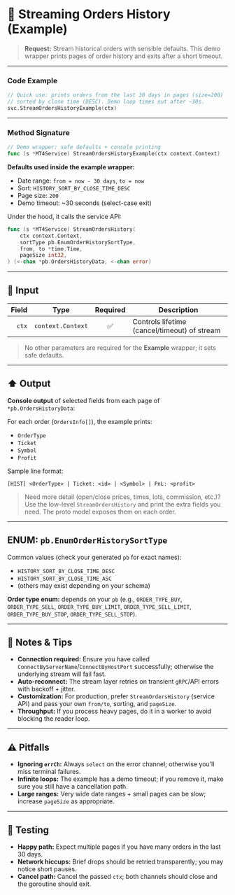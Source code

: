 # 🚀 Streaming Orders History (Example)

> **Request:** Stream historical orders with sensible defaults.
> This demo wrapper prints pages of order history and exits after a short timeout.

---

### Code Example

```go
// Quick use: prints orders from the last 30 days in pages (size=200)
// sorted by close time (DESC). Demo loop times out after ~30s.
svc.StreamOrdersHistoryExample(ctx)
```

---

### Method Signature

```go
// Demo wrapper: safe defaults + console printing
func (s *MT4Service) StreamOrdersHistoryExample(ctx context.Context)
```

**Defaults used inside the example wrapper:**

* Date range: `from = now - 30 days`, `to = now`
* Sort: `HISTORY_SORT_BY_CLOSE_TIME_DESC`
* Page size: `200`
* Demo timeout: \~30 seconds (select-case exit)

Under the hood, it calls the service API:

```go
func (s *MT4Service) StreamOrdersHistory(
    ctx context.Context,
    sortType pb.EnumOrderHistorySortType,
    from, to *time.Time,
    pageSize int32,
) (<-chan *pb.OrdersHistoryData, <-chan error)
```

---

## 🔽 Input

| Field | Type              | Required | Description                                  |
| ----: | ----------------- | :------: | -------------------------------------------- |
| `ctx` | `context.Context` |     ✅    | Controls lifetime (cancel/timeout) of stream |

> No other parameters are required for the **Example** wrapper; it sets safe defaults.

---

## ⬆️ Output

**Console output** of selected fields from each page of `*pb.OrdersHistoryData`:

For each order (`OrdersInfo[]`), the example prints:

* `OrderType`
* `Ticket`
* `Symbol`
* `Profit`

Sample line format:

```
[HIST] <OrderType> | Ticket: <id> | <Symbol> | PnL: <profit>
```

> Need more detail (open/close prices, times, lots, commission, etc.)? Use the low-level `StreamOrdersHistory` and print the extra fields you need. The proto model exposes them on each order.

---

## ENUM: `pb.EnumOrderHistorySortType`

Common values (check your generated `pb` for exact names):

* `HISTORY_SORT_BY_CLOSE_TIME_DESC`
* `HISTORY_SORT_BY_CLOSE_TIME_ASC`
* (others may exist depending on your schema)

**Order type enum:** depends on your `pb` (e.g., `ORDER_TYPE_BUY`, `ORDER_TYPE_SELL`, `ORDER_TYPE_BUY_LIMIT`, `ORDER_TYPE_SELL_LIMIT`, `ORDER_TYPE_BUY_STOP`, `ORDER_TYPE_SELL_STOP`).

---

## 🧩 Notes & Tips

* **Connection required:** Ensure you have called `ConnectByServerName`/`ConnectByHostPort` successfully; otherwise the underlying stream will fail fast.
* **Auto-reconnect:** The stream layer retries on transient `gRPC`/API errors with backoff + jitter.
* **Customization:** For production, prefer `StreamOrdersHistory` (service API) and pass your own `from/to`, sorting, and `pageSize`.
* **Throughput:** If you process heavy pages, do it in a worker to avoid blocking the reader loop.

---

## ⚠️ Pitfalls

* **Ignoring `errCh`:** Always `select` on the error channel; otherwise you’ll miss terminal failures.
* **Infinite loops:** The example has a demo timeout; if you remove it, make sure you still have a cancellation path.
* **Large ranges:** Very wide date ranges + small pages can be slow; increase `pageSize` as appropriate.

---

## 🧪 Testing

* **Happy path:** Expect multiple pages if you have many orders in the last 30 days.
* **Network hiccups:** Brief drops should be retried transparently; you may notice short pauses.
* **Cancel path:** Cancel the passed `ctx`; both channels should close and the goroutine should exit.
